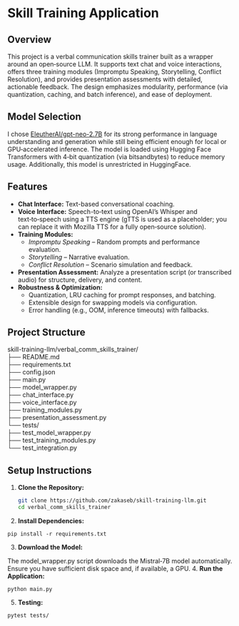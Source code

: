# Skill Training Application



## Overview

This project is a verbal communication skills trainer built as a wrapper around an open‑source LLM. It supports text chat and voice interactions, offers three training modules (Impromptu Speaking, Storytelling, Conflict Resolution), and provides presentation assessments with detailed, actionable feedback. The design emphasizes modularity, performance (via quantization, caching, and batch inference), and ease of deployment.

## Model Selection

I chose [EleutherAI/gpt-neo-2.7B](https://huggingface.co/EleutherAI/gpt-neo-2.7B) for its strong performance in language understanding and generation while still being efficient enough for local or GPU‑accelerated inference. The model is loaded using Hugging Face Transformers with 4‑bit quantization (via bitsandbytes) to reduce memory usage. Additionally, this model is unrestricted in HuggingFace.

## Features

- **Chat Interface:** Text-based conversational coaching.
- **Voice Interface:** Speech-to‑text using OpenAI’s Whisper and text‑to‑speech using a TTS engine (gTTS is used as a placeholder; you can replace it with Mozilla TTS for a fully open‑source solution).
- **Training Modules:**  
  - *Impromptu Speaking* – Random prompts and performance evaluation.
  - *Storytelling* – Narrative evaluation.
  - *Conflict Resolution* – Scenario simulation and feedback.
- **Presentation Assessment:** Analyze a presentation script (or transcribed audio) for structure, delivery, and content.
- **Robustness & Optimization:**  
  - Quantization, LRU caching for prompt responses, and batching.
  - Extensible design for swapping models via configuration.
  - Error handling (e.g., OOM, inference timeouts) with fallbacks.



## Project Structure

skill-training-llm/verbal_comm_skills_trainer/ \
├── README.md\
├── requirements.txt\
├── config.json\
├── main.py\
├── model_wrapper.py\
├── chat_interface.py\
├── voice_interface.py\
├── training_modules.py\
├── presentation_assessment.py\
└── tests/\
          ├── test_model_wrapper.py\
          ├── test_training_modules.py\
          └── test_integration.py


## Setup Instructions

1. **Clone the Repository:**

   ```bash
   git clone https://github.com/zakaseb/skill-training-llm.git
   cd verbal_comm_skills_trainer

2. **Install Dependencies:**
```
pip install -r requirements.txt
```


3. **Download the Model:**

The model_wrapper.py script downloads the Mistral‑7B model automatically. Ensure you have sufficient disk space and, if available, a GPU.
4. **Run the Application:**
```
python main.py
```

5. **Testing:**
```
pytest tests/
```

